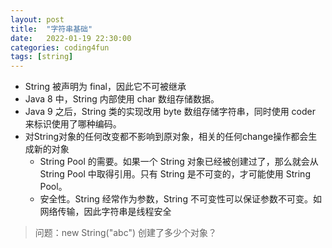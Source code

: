 ```yaml
---
layout: post
title:  "字符串基础"
date:   2022-01-19 22:30:00
categories: coding4fun
tags: [string]
---
```



- String 被声明为 final，因此它不可被继承
- Java 8 中，String 内部使用 char 数组存储数据。
- Java 9 之后，String 类的实现改用 byte 数组存储字符串，同时使用 coder 来标识使用了哪种编码。
- 对String对象的任何改变都不影响到原对象，相关的任何change操作都会生成新的对象
  - String Pool 的需要。如果一个 String 对象已经被创建过了，那么就会从 String Pool 中取得引用。只有 String 是不可变的，才可能使用 String Pool。
  - 安全性。String 经常作为参数，String 不可变性可以保证参数不可变。如网络传输，因此字符串是线程安全


> 问题：new String("abc") 创建了多少个对象？
